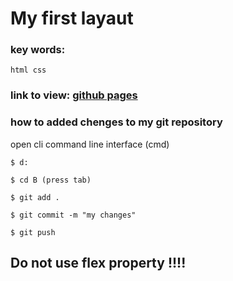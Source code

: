 # My first layaut
### key words:
	html css

### link to view: [github pages](https://aleksei-pobyvanets.github.io/My-first-maket/)

### how to added chenges to my git repository
open cli command line interface (cmd)

	$ d:

	$ cd В (press tab)

	$ git add .

	$ git commit -m "my changes"

	$ git push


## Do not use flex property !!!!




